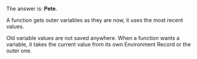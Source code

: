 The answer is: **Pete**.

A function gets outer variables as they are now, it uses the most recent values.

Old variable values are not saved anywhere. When a function wants a variable, it takes the current value from its own Environment Record or the outer one.
